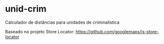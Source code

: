 # unid-crim
Calculador de distâncias para unidades de criminalística

Baseado no projeto Store Locator: https://github.com/googlemaps/js-store-locator 
